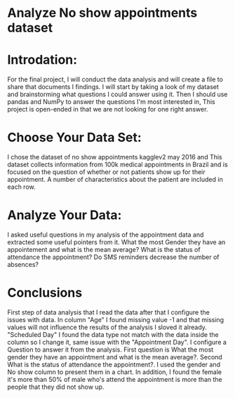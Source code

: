 # Analyze No show appointments dataset
# Introdation:
For the final project, I will conduct the data analysis and will create a file to share that documents I findings. I will start by taking a look of my dataset and brainstorming what questions I could answer using it. Then I should use pandas and NumPy to answer the questions I'm most interested in, This project is open-ended in that we are not looking for one right answer.
# Choose Your Data Set:
I chose the dataset of no show appointments kagglev2 may 2016 and This dataset collects information from 100k medical appointments in Brazil and is focused on the question of whether or not patients show up for their appointment. A number of characteristics about the patient are included in each row.
#  Analyze Your Data:
I asked useful questions in my analysis of the appointment data and extracted some useful pointers from it. 
What the most Gender they have an appointement and what is the mean average?
What is the status of attendance the appointment?
Do SMS reminders decrease the number of absences?
# Conclusions
First step of data analysis that I read the data after that I configure the issues with data. In column "Age" I found missing value -1 and that missing values will not influence the results of the analysis I sloved it already. "Scheduled Day" I found the data type not match with the data inside the column so I change it, same issue with the "Appointment Day". I configure a Question to answer it from the analysis. First question is What the most gender they have an appointment and what is the mean average?. Second What is the status of attendance the appointment?. I used the gender and No show column to present them in a chart. In addition, I found the female it's more than 50% of male who's attend the appointment is more than the people that they did not show up.
